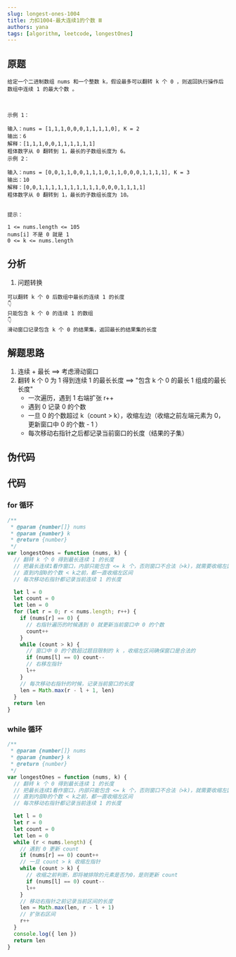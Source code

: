```yaml
---
slug: longest-ones-1004
title: 力扣1004-最大连续1的个数 Ⅲ
authors: yana
tags: [algorithm, leetcode, longestOnes]
---
```


## 原题

```text
给定一个二进制数组 nums 和一个整数 k，假设最多可以翻转 k 个 0 ，则返回执行操作后 数组中连续 1 的最大个数 。



示例 1：

输入：nums = [1,1,1,0,0,0,1,1,1,1,0], K = 2
输出：6
解释：[1,1,1,0,0,1,1,1,1,1,1]
粗体数字从 0 翻转到 1，最长的子数组长度为 6。
示例 2：

输入：nums = [0,0,1,1,0,0,1,1,1,0,1,1,0,0,0,1,1,1,1], K = 3
输出：10
解释：[0,0,1,1,1,1,1,1,1,1,1,1,0,0,0,1,1,1,1]
粗体数字从 0 翻转到 1，最长的子数组长度为 10。


提示：

1 <= nums.length <= 105
nums[i] 不是 0 就是 1
0 <= k <= nums.length
```

## 分析

1. 问题转换

```text
可以翻转 k 个 0 后数组中最长的连续 1 的长度
👇
只能包含 k 个 0 的连续 1 的数组
👇
滑动窗口记录包含 k 个 0 的结果集，返回最长的结果集的长度

```

## 解题思路

1. 连续 + 最长 ==> 考虑滑动窗口
2. 翻转 k 个 0 为 1 得到连续 1 的最长长度 ==> "包含 k 个 0 的最长 1 组成的最长长度"
   - 一次遍历，遇到 1 右端扩张 r++
   - 遇到 0 记录 0 的个数
   - 一旦 0 的个数超过 k（count > k），收缩左边（收缩之前左端元素为 0，更新窗口中 0 的个数 - 1 ）
   - 每次移动右指针之后都记录当前窗口的长度（结果的子集）

## 伪代码

## 代码

### for 循环

```js
/**
 * @param {number[]} nums
 * @param {number} k
 * @return {number}
 */
var longestOnes = function (nums, k) {
  // 翻转 k 个 0 得到最长连续 1 的长度
  // 把最长连续1看作窗口，内部只能包含 <= k 个，否则窗口不合法（>k)，就需要收缩左区间
  // 直到内部0的个数 < k之前，都一直收缩左区间
  // 每次移动右指针都记录当前连续 1 的长度

  let l = 0
  let count = 0
  let len = 0
  for (let r = 0; r < nums.length; r++) {
    if (nums[r] == 0) {
      // 右指针遍历的时候遇到 0 就更新当前窗口中 0 的个数
      count++
    }
    while (count > k) {
      // 窗口中 0 的个数超过题目限制的 k ，收缩左区间确保窗口是合法的
      if (nums[l] == 0) count--
      // 右移左指针
      l++
    }
    // 每次移动右指针的时候，记录当前窗口的长度
    len = Math.max(r - l + 1, len)
  }
  return len
}
```

### while 循环

```js
/**
 * @param {number[]} nums
 * @param {number} k
 * @return {number}
 */
var longestOnes = function (nums, k) {
  // 翻转 k 个 0 得到最长连续 1 的长度
  // 把最长连续1看作窗口，内部只能包含 <= k 个，否则窗口不合法（>k)，就需要收缩左区间
  // 直到内部0的个数 < k之前，都一直收缩左区间
  // 每次移动右指针都记录当前连续 1 的长度

  let l = 0
  let r = 0
  let count = 0
  let len = 0
  while (r < nums.length) {
    // 遇到 0 更新 count
    if (nums[r] == 0) count++
    // 一旦 count > k 收缩左指针
    while (count > k) {
      // 收缩之前判断，即将被排除的元素是否为0，是则更新 count
      if (nums[l] == 0) count--
      l++
    }
    // 移动右指针之前记录当前区间的长度
    len = Math.max(len, r - l + 1)
    // 扩张右区间
    r++
  }
  console.log({ len })
  return len
}
```
